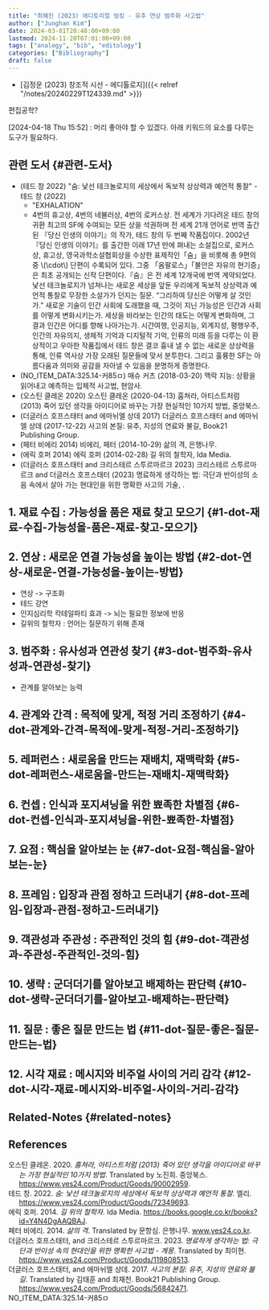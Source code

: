 ```yaml
---
title: "최혜진 (2023) 에디토리얼 씽킹 - 유추 연상 범주화 사고법"
author: ["Junghan Kim"]
date: 2024-03-01T20:48:00+09:00
lastmod: 2024-11-20T07:01:00+09:00
tags: ["analogy", "bib", "editology"]
categories: ["Bibliography"]
draft: false
---
```


-   [김정운 (2023) 창조적 시선 - 에디톨로지]({{< relref "/notes/20240229T124339.md" >}})

편집공학?

<span class="timestamp-wrapper"><span class="timestamp">[2024-04-18 Thu 15:52]</span></span>
: 머리 좋아야 할 수 있겠다. 아래 키워드의 요소를 다루는 도구가 필요하다.


## 관련 도서 {#관련-도서}

-   (테드 창 2022) "숨: 낯선 테크놀로지의 세상에서 독보적 상상력과 예언적 통찰" - 테드 창 (2022)
    -   "EXHALATION"
    -   4번의 휴고상, 4번의 네뷸러상, 4번의 로커스상. 전 세계가 기다려온 테드 창의 귀환 최고의 SF에 수여되는 모든 상을 석권하며 전 세계 21개 언어로 번역 출간된 『당신 인생의 이야기』의 작가, 테드 창의 두 번째 작품집이다. 2002년 『당신 인생의 이야기』를 출간한 이래 17년 만에 펴내는 소설집으로, 로커스상, 휴고상, 영국과학소설협회상을 수상한 표제작인「숨」을 비롯해 총 9편의 중 \\(\cdot\\) 단편이 수록되어 있다. 그중 「옴팔로스」「불안은 자유의 현기증」은 최초 공개되는 신작 단편이다.『숨』은 전 세계 12개국에 번역 계약되었다. 낯선 테크놀로지가 넘쳐나는 새로운 세상을 앞둔 우리에게 독보적 상상력과 예언적 통찰로 무장한 소설가가 던지는 질문. “그리하여 당신은 어떻게 살 것인가.” 새로운 기술이 인간 사회에 도래했을 때, 그것이 지닌 가능성은 인간과 사회를 어떻게 변화시키는가. 세상을 바라보는 인간의 태도는 어떻게 변화하며, 그 결과 인간은 어디를 향해 나아가는가. 시간여행, 인공지능, 외계지성, 평행우주, 인간의 자유의지, 생체적 기억과 디지털적 기억, 인류의 미래 등을 다루는 이 환상적이고 우아한 작품집에서 테드 창은 결코 흉내 낼 수 없는 새로운 상상력을 통해, 인류 역사상 가장 오래된 질문들에 맞서 분투한다. 그리고 훌륭한 SF는 아름다움과 의미와 공감을 자아낼 수 있음을 분명하게 증명한다.
-   (NO_ITEM_DATA:325.14-커85ㅁ) 매슈 커츠 (2018-03-20) 맥락 지능: 상황을 읽어내고 예측하는 입체적 사고법, 현암사.
-   (오스틴 클레온 2020) 오스틴 클레온 (2020-04-13) 훔쳐라, 아티스트처럼 (2013) 죽어 있던 생각을 아이디어로 바꾸는 가장 현실적인 10가지 방법, 중앙북스.
-   (더글러스 호프스태터 and 에마뉘엘 상데 2017) 더글러스 호프스태터 and 에마뉘엘 상데 (2017-12-22) 사고의 본질: 유추, 지성의 연료와 불길, Book21 Publishing Group.
-   (페터 비에리 2014) 비에리, 페터 (2014-10-29) 삶의 격, 은행나무.
-   (에릭 호퍼 2014) 에릭 호퍼 (2014-02-28) 길 위의 철학자, Ida Media.
-   (더글러스 호프스태터 and 크리스테르 스투르마르크 2023) 크리스테르 스투르마르크 and 더글러스 호프스태터 (2023) 명료하게 생각하는 법: 극단과 반이성의 소음 속에서 살아 가는 현대인을 위한 명확한 사고의 기술, .


## 1. 재료 수집 : 가능성을 품은 재료 찾고 모으기 {#1-dot-재료-수집-가능성을-품은-재료-찾고-모으기}


## 2. 연상 : 새로운 연결 가능성을 높이는 방법 {#2-dot-연상-새로운-연결-가능성을-높이는-방법}

-   연상 -&gt; 구조화
-   테드 강연
-   인지심리학 칵테일파티 효과 -&gt; 뇌는 필요한 정보에 반응
-   길위의 철학자 : 언어는 질문하기 위해 존재


## 3. 범주화 : 유사성과 연관성 찾기 {#3-dot-범주화-유사성과-연관성-찾기}

-   관계를 알아보는 능력


## 4. 관계와 간격 : 목적에 맞게, 적정 거리 조정하기 {#4-dot-관계와-간격-목적에-맞게-적정-거리-조정하기}


## 5. 레퍼런스 : 새로움을 만드는 재배치, 재맥락화 {#5-dot-레퍼런스-새로움을-만드는-재배치-재맥락화}


## 6. 컨셉 : 인식과 포지셔닝을 위한 뾰족한 차별점 {#6-dot-컨셉-인식과-포지셔닝을-위한-뾰족한-차별점}


## 7. 요점 : 핵심을 알아보는 눈 {#7-dot-요점-핵심을-알아보는-눈}


## 8. 프레임 : 입장과 관점 정하고 드러내기 {#8-dot-프레임-입장과-관점-정하고-드러내기}


## 9. 객관성과 주관성 : 주관적인 것의 힘 {#9-dot-객관성과-주관성-주관적인-것의-힘}


## 10. 생략 : 군더더기를 알아보고 배제하는 판단력 {#10-dot-생략-군더더기를-알아보고-배제하는-판단력}


## 11. 질문 : 좋은 질문 만드는 법 {#11-dot-질문-좋은-질문-만드는-법}


## 12. 시각 재료 : 메시지와 비주얼 사이의 거리 감각 {#12-dot-시각-재료-메시지와-비주얼-사이의-거리-감각}


## Related-Notes {#related-notes}

## References

<style>.csl-entry{text-indent: -1.5em; margin-left: 1.5em;}</style><div class="csl-bib-body">
  <div class="csl-entry">오스틴 클레온. 2020. <i>훔쳐라, 아티스트처럼 (2013) 죽어 있던 생각을 아이디어로 바꾸는 가장 현실적인 10가지 방법</i>. Translated by 노진희. 중앙북스. <a href="https://www.yes24.com/Product/Goods/90002959">https://www.yes24.com/Product/Goods/90002959</a>.</div>
  <div class="csl-entry">테드 창. 2022. <i>숨: 낯선 테크놀로지의 세상에서 독보적 상상력과 예언적 통찰</i>. 엘리. <a href="https://www.yes24.com/Product/Goods/72349693">https://www.yes24.com/Product/Goods/72349693</a>.</div>
  <div class="csl-entry">에릭 호퍼. 2014. <i>길 위의 철학자</i>. Ida Media. <a href="https://books.google.co.kr/books?id=Y4N4DgAAQBAJ">https://books.google.co.kr/books?id=Y4N4DgAAQBAJ</a>.</div>
  <div class="csl-entry">페터 비에리. 2014. <i>삶의 격</i>. Translated by 문항심. 은행나무. <a href="www.yes24.co.kr">www.yes24.co.kr</a>.</div>
  <div class="csl-entry">더글러스 호프스태터, and 크리스테르 스투르마르크. 2023. <i>명료하게 생각하는 법: 극단과 반이성 속의 현대인을 위한 명확한 사고법 - 계몽</i>. Translated by 최이현. <a href="https://www.yes24.com/Product/Goods/119808513">https://www.yes24.com/Product/Goods/119808513</a>.</div>
  <div class="csl-entry">더글러스 호프스태터, and 에마뉘엘 상데. 2017. <i>사고의 본질: 유추, 지성의 연료와 불길</i>. Translated by 김태훈 and 최재천. Book21 Publishing Group. <a href="https://www.yes24.com/Product/Goods/56842471">https://www.yes24.com/Product/Goods/56842471</a>.</div>
  <div class="csl-entry">NO_ITEM_DATA:325.14-커85ㅁ</div>
</div>
